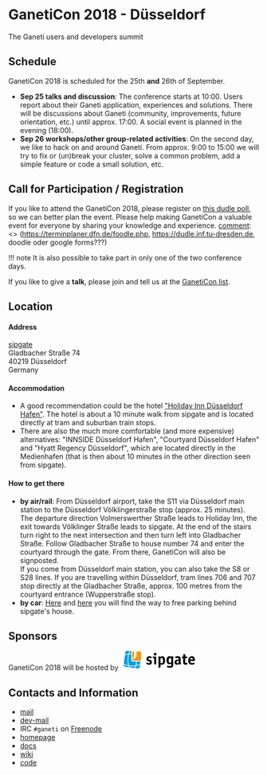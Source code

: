 [comment]: <> (travis-ci fails, because of its infra)
[comment]: <> (https://travis-ci.org/ganeticon/ganeticon.github.io/builds/393791596)
[comment]: <> (but it looks like your commit is the cause of the failure)
[comment]: <> (what a mess)
[comment]: <> (change THIS to create a pseudo commit to trigger a new build)

# GanetiCon 2018 - Düsseldorf
The Ganeti users and developers summit

## Schedule
GanetiCon 2018 is scheduled for the 25th **and** 26th of September.

* **Sep 25 talks and discussion**: The conference starts at 10:00. Users report about their Ganeti application, experiences and solutions. There will be discussions about Ganeti (community, improvements, future orientation, etc.) until approx. 17:00. A social event is planned in the evening (18:00).
* **Sep 26 workshops/other group-related activities**: On the second day, we like to hack on and around Ganeti. From approx. 9:00 to 15:00 we will try to fix or (un)break your cluster, solve a common problem, add a simple feature or code a small solution, etc.

## Call for Participation / Registration
If you like to attend the GanetiCon 2018, please register on [this dudle poll](https://dudle.inf.tu-dresden.de/ganeticon/), so we can better plan the event. Please help making GanetiCon a valuable event for everyone by sharing your knowledge and experience. 
[comment]: <> (https://terminplaner.dfn.de/foodle.php, https://dudle.inf.tu-dresden.de, doodle oder google forms???)

!!! note
    It is also possible to take part in only one of the two conference days.

If you like to give a **talk**, please join and tell us at the [GanetiCon list](https://groups.google.com/forum/#!forum/ganeticon).

## Location

#### Address
[sipgate](https://www.sipgate.de/)  
Gladbacher Straße 74  
40219 Düsseldorf  
Germany 

#### Accommodation
* A good recommendation could be the hotel ["Holiday Inn Düsseldorf Hafen"](https://www.ihg.com/holidayinn/hotels/de/de/dusseldorf/dushv/hoteldetail). The hotel is about a 10 minute walk from sipgate and is located directly at tram and suburban train stops. 
* There are also the much more comfortable (and more expensive) alternatives: "INNSIDE Düsseldorf Hafen", "Courtyard Düsseldorf Hafen" and "Hyatt Regency
Düsseldorf", which are located directly in the Medienhafen (that is then about 10 minutes in the other direction seen from sipgate).

#### How to get there
* **by air/rail**: From Düsseldorf airport, take the S11 via Düsseldorf main station to the Düsseldorf Völklingerstraße stop (approx. 25 minutes). The departure direction
Volmerswerther Straße leads to Holiday Inn, the exit towards Völklinger Straße leads to sipgate. At the end of the stairs turn right to the next intersection and then turn left into Gladbacher Straße. Follow Gladbacher Straße to house number 74 and enter the courtyard through the gate. From there, GanetiCon will also be signposted.  
If you come from Düsseldorf main station, you can also take the S8 or S28 lines. If you are travelling within Düsseldorf, tram lines 706 and 707 stop directly at the
Gladbacher Straße, approx. 100 metres from the courtyard entrance (Wupperstraße stop).
* **by car**: [Here](https://www.sipgate.de/kontakt#anfahrt) and [here](https://maps.google.com/?q=51.21146543549667,6.754880409717543) you will find the way to free parking behind sipgate's house.

## Sponsors
GanetiCon 2018 will be hosted by [![sipgate](img/logo-footer.png "sipgate")](https://www.sipgate.de/)

## Contacts and Information
* [mail](https://groups.google.com/forum/\#!forum/ganeti)
* [dev-mail](https://groups.google.com/forum/\#!forum/ganeti-devel)
* IRC `#ganeti` on [Freenode](https://freenode.net)
* [homepage](http://www.ganeti.org)
* [docs](http://docs.ganeti.org)
* [wiki](https://ganeti.googlesource.com/wiki/+/master)
* [code](https://github.com/ganeti/ganeti)

